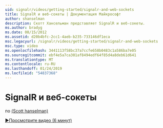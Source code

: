 ```yaml
---
uid: signalr/videos/getting-started/signalr-and-web-sockets
title: SignalR и веб-сокеты | Документация Майкрософт
author: shanselman
description: Скотт Хансельман представляет SignalR и веб-сокеты.
ms.author: bradyg
ms.date: 08/15/2012
ms.assetid: d20b4bfc-2cc1-4aeb-b235-733146df1eca
msc.legacyurl: /signalr/videos/getting-started/signalr-and-web-sockets
msc.type: video
ms.openlocfilehash: 3441113f58bc37a7ccfe658b0483c1a586ba7e05
ms.sourcegitcommit: ebf4e5a7ca301af8494edf64f85d4a8deb61d641
ms.translationtype: MT
ms.contentlocale: ru-RU
ms.lasthandoff: 01/24/2019
ms.locfileid: "54837368"
---
```

<a name="signalr-and-web-sockets"></a>SignalR и веб-сокеты
====================
по [(Scott hanselman)](https://github.com/shanselman)

[&#9654;Просмотрите видео (6 минут)](https://channel9.msdn.com/Blogs/ASP-NET-Site-Videos/signalr-and-web-sockets)
